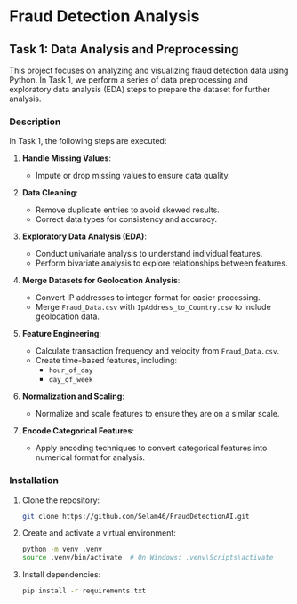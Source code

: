 # Fraud Detection Analysis

## Task 1: Data Analysis and Preprocessing

This project focuses on analyzing and visualizing fraud detection data using Python. In Task 1, we perform a series of data preprocessing and exploratory data analysis (EDA) steps to prepare the dataset for further analysis.

### Description

In Task 1, the following steps are executed:

1. **Handle Missing Values**:
   - Impute or drop missing values to ensure data quality.

2. **Data Cleaning**:
   - Remove duplicate entries to avoid skewed results.
   - Correct data types for consistency and accuracy.

3. **Exploratory Data Analysis (EDA)**:
   - Conduct univariate analysis to understand individual features.
   - Perform bivariate analysis to explore relationships between features.

4. **Merge Datasets for Geolocation Analysis**:
   - Convert IP addresses to integer format for easier processing.
   - Merge `Fraud_Data.csv` with `IpAddress_to_Country.csv` to include geolocation data.

5. **Feature Engineering**:
   - Calculate transaction frequency and velocity from `Fraud_Data.csv`.
   - Create time-based features, including:
     - `hour_of_day`
     - `day_of_week`

6. **Normalization and Scaling**:
   - Normalize and scale features to ensure they are on a similar scale.

7. **Encode Categorical Features**:
   - Apply encoding techniques to convert categorical features into numerical format for analysis.


### Installation

1. Clone the repository:
   ```bash
   git clone https://github.com/Selam46/FraudDetectionAI.git
   ```

2. Create and activate a virtual environment:
   ```bash
   python -m venv .venv
   source .venv/bin/activate  # On Windows: .venv\Scripts\activate
   ```

3. Install dependencies:
   ```bash
   pip install -r requirements.txt
   ```

